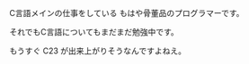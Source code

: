 C言語メインの仕事をしている もはや骨董品のプログラマーです。

それでもC言語についてもまだまだ勉強中です。

もうすぐ C23 が出来上がりそうなんですよねえ。

<!---
tos1049/tos1049 is a ✨ special ✨ repository because its `README.md` (this file) appears on your GitHub profile.
You can click the Preview link to take a look at your changes.
--->
